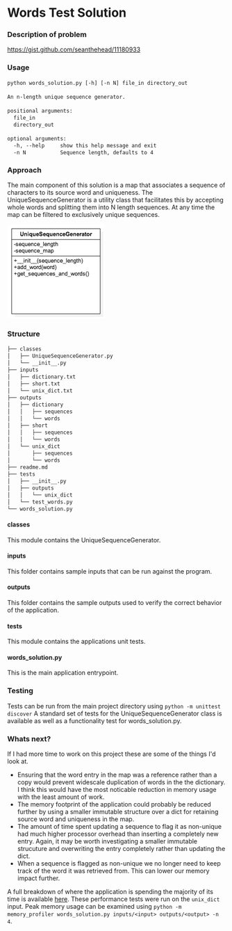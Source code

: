 Words Test Solution
===================================

### Description of problem

https://gist.github.com/seanthehead/11180933

### Usage

```
python words_solution.py [-h] [-n N] file_in directory_out

An n-length unique sequence generator.

positional arguments:
  file_in
  directory_out

optional arguments:
  -h, --help     show this help message and exit  
  -n N           Sequence length, defaults to 4
```


### Approach

The main component of this solution is a map that associates a sequence of characters to its source word and uniqueness. The UniqueSequenceGenerator is a utility class that facilitates this by accepting whole words and splitting them into N length sequences. At any time the map can be filtered to exclusively unique sequences. 


![Image](class.png?raw=true)

### Structure

```
├── classes
│   ├── UniqueSequenceGenerator.py
│   └── __init__.py
├── inputs
│   ├── dictionary.txt
│   ├── short.txt
│   └── unix_dict.txt
├── outputs
│   ├── dictionary
│   │   ├── sequences
│   │   └── words
│   ├── short
│   │   ├── sequences
│   │   └── words
│   └── unix_dict
│       ├── sequences
│       └── words
├── readme.md
├── tests
│   ├── __init__.py
│   ├── outputs
│   │   └── unix_dict
│   └── test_words.py
└── words_solution.py
```

#### classes 
This module contains the UniqueSequenceGenerator.

#### inputs 
This folder contains sample inputs that can be run against the program.

#### outputs 
This folder contains the sample outputs used to verify the correct behavior of the application.

#### tests 
This module contains the applications unit tests.

#### words_solution.py 
This is the main application entrypoint.


### Testing

Tests can be run from the main project directory using 
``` python -m unittest discover ``` A standard set of tests for the UniqueSequenceGenerator class is available as well as a functionality test for words_solution.py.


### Whats next?

If I had more time to work on this project these are some of the things I'd look at. 

- Ensuring that the word entry in the map was a reference rather than a copy would prevent widescale duplication of words in the the dictionary. I think this would have the most noticable reduction in memory usage with the least amount of work.
- The memory footprint of the application could probably be reduced further by using a smaller immutable structure over a dict for retaining source word and uniqueness in the map.
- The amount of time spent updating a sequence to flag it as non-unique had much higher processor overhead than inserting a completely new entry. Again, it may be worth investigating a smaller immutable strucuture and overwriting the entry completely rather than updating the dict. 
- When a sequence is flagged as non-unique we no longer need to keep track of the word it was retrieved from. This can lower our memory impact further.

A full breakdown of where the application is spending the majority of its time is available [here](perf-CPU.txt). These performance tests were run on the ``` unix_dict ``` input. Peak memory usage can be examined using ``` python -m memory_profiler words_solution.py inputs/<input> outputs/<output> -n 4 ```. 